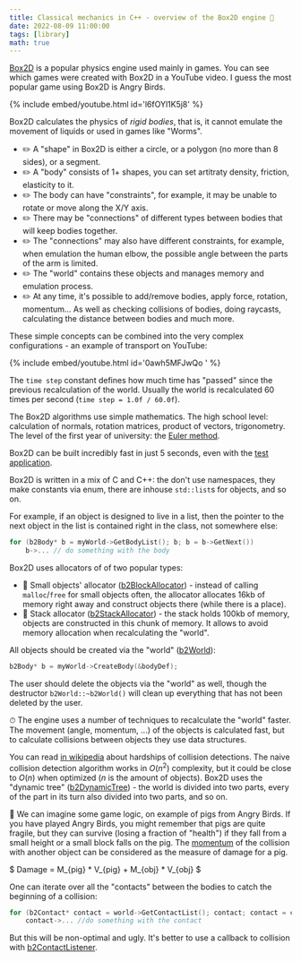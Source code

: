 ```yaml
---
title: Classical mechanics in C++ - overview of the Box2D engine 🚀
date: 2022-08-09 11:00:00
tags: [library]
math: true
---
```


[Box2D](https://box2d.org/documentation/index.html) is a popular physics engine used mainly in games.
You can see which games were created with Box2D in a YouTube video. I guess the most popular game using Box2D is Angry Birds.

{% include embed/youtube.html id='l6fOYl1K5j8' %}

Box2D calculates the physics of *rigid bodies*, that is, it cannot emulate the movement of liquids or used in games like "Worms".

- ✏️ A "shape" in Box2D is either a circle, or a polygon (no more than 8 sides), or a segment.
- ✏️ A "body" consists of 1+ shapes, you can set artitraty density, friction, elasticity to it.
- ✏️ The body can have "constraints", for example, it may be unable to rotate or move along the X/Y axis.
- ✏️ There may be "connections" of different types between bodies that will keep bodies together.
- ✏️ The "connections" may also have different constraints, for example, when emulation the human elbow, the possible angle between the parts of the arm is limited.
- ✏️ The "world" contains these objects and manages memory and emulation process.
- ✏️ At any time, it's possible to add/remove bodies, apply force, rotation, momentum...
As well as checking collisions of bodies, doing raycasts, calculating the distance between bodies and much more.

These simple concepts can be combined into the very complex configurations - an example of transport on YouTube:

{% include embed/youtube.html id='0awh5MFJwQo ' %}

The `time step` constant defines how much time has "passed" since the previous recalculation of the world.
Usually the world is recalculated 60 times per second (`time step = 1.0f / 60.0f`).

The Box2D algorithms use simple mathematics. The high school level: calculation of normals, rotation matrices, product of vectors, trigonometry.
The level of the first year of university: the [Euler method](https://en.wikipedia.org/wiki/Euler_method).

Box2D can be built incredibly fast in just 5 seconds, even with the [test application](https://box2d.org/documentation/md__d_1__git_hub_box2d_docs_testbed.html).

Box2D is written in a mix of C and C++: the don't use namespaces, they make constants via enum, there are inhouse `std::list`s for objects, and so on.

For example, if an object is designed to live in a list, then the pointer to the next object in the list is contained right in the class, not somewhere else:
```c++
for (b2Body* b = myWorld->GetBodyList(); b; b = b->GetNext())
    b->... // do something with the body
```

Box2D uses allocators of of two popular types:
- 💾 Small objects' allocator ([b2BlockAllocator](https://github.com/erincatto/box2d/blob/main/include/box2d/b2_block_allocator.h)) - instead
of calling `malloc`/`free` for small objects often, the allocator allocates 16kb of memory right away and construct objects there (while there is a place).
- 💾 Stack allocator ([b2StackAllocator](https://github.com/erincatto/box2d/blob/main/include/box2d/b2_stack_allocator.h)) - the stack
holds 100kb of memory, objects are constructed in this chunk of memory. It allows to avoid memory allocation when recalculating the "world".

All objects should be created via the "world" ([b2World](https://github.com/erincatto/box2d/blob/main/include/box2d/b2_world.h)):
```c++
b2Body* b = myWorld->CreateBody(&bodyDef);
```
The user should delete the objects via the "world" as well, though the destructor `b2World::~b2World()` will clean up everything that
has not been deleted by the user.

⏱ The engine uses a number of techniques to recalculate the "world" faster.
The movement (angle, momentum, ...) of the objects is calculated fast, but to calculate collisions between objects they use data structures.

You can read [in wikipedia](https://en.wikipedia.org/wiki/Collision_detection#Optimization) about hardships of collision detections.
The naive collision detection algorithm works in $O(n^2)$ complexity, but it could be close to $O(n)$ when optimized ($n$ is the amount of objects).
Box2D uses the "dynamic tree" ([b2DynamicTree](https://github.com/erincatto/box2d/blob/main/include/box2d/b2_dynamic_tree.h)) - the world
is divided into two parts, every of the part in its turn also divided into two parts, and so on.

🐷 We can imagine some game logic, on example of pigs from Angry Birds.
If you have played Angry Birds, you might remember that pigs are quite fragile, but they can survive (losing a fraction of "health")
if they fall from a small height or a small block falls on the pig.
The [momentum](https://en.wikipedia.org/wiki/Momentum) of the collision with another object can be considered as the measure of damage for a pig.

$
Damage = M_{pig} * V_{pig} + M_{obj} * V_{obj}
$

One can iterate over all the "contacts" between the bodies to catch the beginning of a collision:
```c++
for (b2Contact* contact = world->GetContactList(); contact; contact = contact->GetNext())
    contact->... //do something with the contact
```
But this will be non-optimal and ugly. It's better to use a callback to collision with [b2ContactListener](https://github.com/erincatto/box2d/blob/9dc24a6fd4f32442c4bcf80791de47a0a7d25afb/include/box2d/b2_world_callbacks.h#L92).
